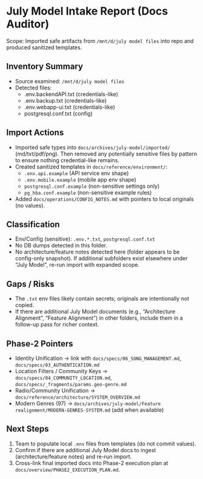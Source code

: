 # July Model Intake Report (Docs Auditor)

Scope: Imported safe artifacts from `/mnt/d/july model files` into repo and produced sanitized templates.

## Inventory Summary
- Source examined: `/mnt/d/july model files`
- Detected files:
  - .env.backendAPI.txt (credentials-like)
  - .env.backup.txt (credentials-like)
  - .env.webapp-ui.txt (credentials-like)
  - postgresql.conf.txt (config)

## Import Actions
- Imported safe types into `docs/archives/july-model/imported/` (md/txt/pdf/png). Then removed any potentially sensitive files by pattern to ensure nothing credential-like remains.
- Created sanitized templates in `docs/reference/environment/`:
  - `.env.api.example` (API service env shape)
  - `.env.mobile.example` (mobile app env shape)
  - `postgresql.conf.example` (non-sensitive settings only)
  - `pg_hba.conf.example` (non-sensitive example rules)
- Added `docs/operations/CONFIG_NOTES.md` with pointers to local originals (no values).

## Classification
- Env/Config (sensitive): `.env.*.txt`, `postgresql.conf.txt`
- No DB dumps detected in this folder.
- No architecture/feature notes detected here (folder appears to be config-only snapshot). If additional subfolders exist elsewhere under “July Model”, re-run import with expanded scope.

## Gaps / Risks
- The `.txt` env files likely contain secrets; originals are intentionally not copied.
- If there are additional July Model documents (e.g., “Architecture Alignment”, “Feature Alignment”) in other folders, include them in a follow-up pass for richer context.

## Phase-2 Pointers
- Identity Unification → link with `docs/specs/06_SONG_MANAGEMENT.md`, `docs/specs/03_AUTHENTICATION.md`
- Location Filters / Community Keys → `docs/specs/04_COMMUNITY_LOCATION.md`, `docs/specs/_fragments/params.geo-genre.md`
- Radio/Community Unification → `docs/reference/architecture/SYSTEM_OVERVIEW.md`
- Modern Genres (97) → `docs/archives/july-model/Feature realignment/MODERN-GENRES-SYSTEM.md` (add when available)

## Next Steps
1. Team to populate local `.env` files from templates (do not commit values).
2. Confirm if there are additional July Model docs to ingest (architecture/feature notes) and re-run import.
3. Cross-link final imported docs into Phase-2 execution plan at `docs/overview/PHASE2_EXECUTION_PLAN.md`.
